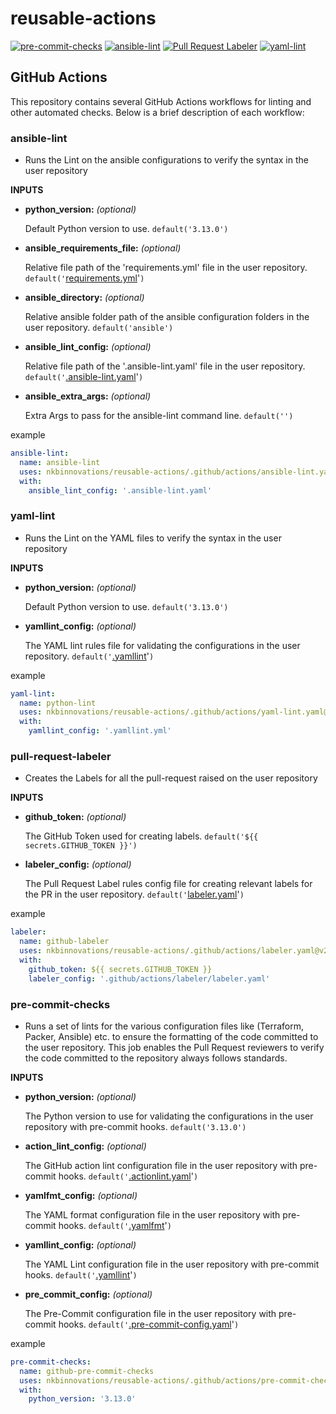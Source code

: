 # reusable-actions

[![pre-commit-checks](https://github.com/nkbinnovations/reusable-actions/actions/workflows/pre-commit-checks.yaml/badge.svg)](https://github.com/nkbinnovations/reusable-actions/actions/workflows/pre-commit-checks.yaml)
[![ansible-lint](https://github.com/nkbinnovations/reusable-actions/actions/workflows/ansible-lint.yaml/badge.svg)](https://github.com/nkbinnovations/reusable-actions/actions/workflows/ansible-lint.yaml)
[![Pull Request Labeler](https://github.com/nkbinnovations/reusable-actions/actions/workflows/labeler.yaml/badge.svg)](https://github.com/nkbinnovations/reusable-actions/actions/workflows/labeler.yaml)
[![yaml-lint](https://github.com/nkbinnovations/reusable-actions/actions/workflows/yaml-lint.yaml/badge.svg)](https://github.com/nkbinnovations/reusable-actions/actions/workflows/yaml-lint.yaml)
## GitHub Actions

This repository contains several GitHub Actions workflows for linting and other automated checks. Below is a brief description of each workflow:

### ansible-lint
  * Runs the Lint on the ansible configurations to verify the syntax in the user repository

  **INPUTS**

  - **python_version:** *(optional)*

    Default Python version to use. `default('3.13.0')`

  - **ansible_requirements_file:** *(optional)*

    Relative file path of the 'requirements.yml' file in the user repository. `default('`[requirements.yml](https://github.com/nkbinnovations/reusable-actions/blob/main/.github/actions/ansible-lint/requirements.yml)'`)`

  - **ansible_directory:** *(optional)*

    Relative ansible folder path of the ansible configuration folders in the user repository. `default('ansible')`

  - **ansible_lint_config:** *(optional)*

    Relative file path of the '.ansible-lint.yaml' file in the user repository. `default('`[.ansible-lint.yaml](https://github.com/nkbinnovations/reusable-actions/blob/main/.github/actions/ansible-lint/.ansible-lint.yaml)'`)`

  - **ansible_extra_args:** *(optional)*

    Extra Args to pass for the ansible-lint command line. `default('')`


  example
  ```YAML
  ansible-lint:
    name: ansible-lint
    uses: nkbinnovations/reusable-actions/.github/actions/ansible-lint.yaml@v2 # best to use the SHA instead of tags for immutable code.
    with:
      ansible_lint_config: '.ansible-lint.yaml'
  ```

### yaml-lint
  * Runs the Lint on the YAML files to verify the syntax in the user repository

  **INPUTS**

  - **python_version:** *(optional)*

    Default Python version to use. `default('3.13.0')`

  - **yamllint_config:** *(optional)*

    The YAML lint rules file for validating the configurations in the user repository. `default('`[.yamllint](https://github.com/nkbinnovations/reusable-actions/blob/main/.github/actions/yaml-lint/.yamllint)'`)`

  example
  ```YAML
  yaml-lint:
    name: python-lint
    uses: nkbinnovations/reusable-actions/.github/actions/yaml-lint.yaml@v2 # best to use the SHA instead of tags for immutable code.
    with:
      yamllint_config: '.yamllint.yml'
  ```

### pull-request-labeler
  * Creates the Labels for all the pull-request raised on the user repository

  **INPUTS**

  - **github_token:** *(optional)*

    The GitHub Token used for creating labels. `default('${{ secrets.GITHUB_TOKEN }}')`

  - **labeler_config:** *(optional)*

    The Pull Request Label rules config file for creating relevant labels for the PR in the user repository. `default('`[labeler.yaml](https://github.com/nkbinnovations/reusable-actions/blob/main/.github/actions/labeler/labeler.yaml)'`)`

  example
  ```YAML
  labeler:
    name: github-labeler
    uses: nkbinnovations/reusable-actions/.github/actions/labeler.yaml@v2 # best to use the SHA instead of tags for immutable code.
    with:
      github_token: ${{ secrets.GITHUB_TOKEN }}
      labeler_config: '.github/actions/labeler/labeler.yaml'
  ```

### pre-commit-checks
  * Runs a set of lints for the various configuration files like (Terraform, Packer, Ansible) etc. to ensure the formatting of the code committed to the user repository.
  This job enables the Pull Request reviewers to verify the code committed to the repository always follows standards.

  **INPUTS**

  - **python_version:** *(optional)*

    The Python version to use for validating the configurations in the user repository with pre-commit hooks. `default('3.13.0')`

  - **action_lint_config:** *(optional)*

    The GitHub action lint configuration file in the user repository with pre-commit hooks. `default('`[.actionlint.yaml](https://github.com/nkbinnovations/reusable-actions/blob/main/.github/actions/pre-commit/.actionlint.yaml)'`)`

  - **yamlfmt_config:** *(optional)*

    The YAML format configuration file in the user repository with pre-commit hooks. `default('`[.yamlfmt](https://github.com/nkbinnovations/reusable-actions/blob/main/.github/actions/pre-commit/.yamlfmt)'`)`

  - **yamllint_config:** *(optional)*

    The YAML Lint configuration file in the user repository with pre-commit hooks. `default('`[.yamllint](https://github.com/nkbinnovations/reusable-actions/blob/main/.github/actions/pre-commit/.yamllint)'`)`

  - **pre_commit_config:** *(optional)*

    The Pre-Commit configuration file in the user repository with pre-commit hooks. `default('`[.pre-commit-config.yaml](https://github.com/nkbinnovations/reusable-actions/blob/main/.github/actions/pre-commit/.pre-commit-config.yaml)'`)`

  example
  ```YAML
  pre-commit-checks:
    name: github-pre-commit-checks
    uses: nkbinnovations/reusable-actions/.github/actions/pre-commit-checks.yaml@v2 # best to use the SHA instead of tags for immutable code.
    with:
      python_version: '3.13.0'
  ```
